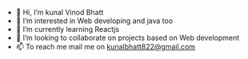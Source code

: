 - 👋 Hi, I’m kunal Vinod Bhatt
- 👀 I’m interested in Web developing and java too
- 🌱 I’m currently learning Reactjs
- 💞️ I’m looking to collaborate on projects based on Web development
- 📫 To reach me mail me on kunalbhatt822@gmail.com 

<!---
kingooster/kingooster is a ✨ special ✨ repository because its `README.md` (this file) appears on your GitHub profile.
You can click the Preview link to take a look at your changes.
--->
